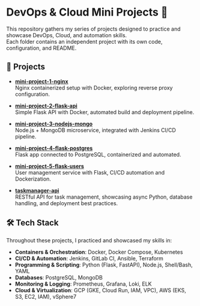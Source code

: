 # DevOps & Cloud Mini Projects 🚀

This repository gathers my series of projects designed to practice and showcase DevOps, Cloud, and automation skills.  
Each folder contains an independent project with its own code, configuration, and README.

## 📂 Projects

- **[mini-project-1-nginx](./mini-project-1-nginx)**  
  Nginx containerized setup with Docker, exploring reverse proxy configuration.  

- **[mini-project-2-flask-api](./mini-project-2-flask-api)**  
  Simple Flask API with Docker, automated build and deployment pipeline.  

- **[mini-project-3-nodejs-mongo](./mini-project-3-nodejs-mongo)**  
  Node.js + MongoDB microservice, integrated with Jenkins CI/CD pipeline.  

- **[mini-project-4-flask-postgres](./mini-project-4-flask-postgres)**  
  Flask app connected to PostgreSQL, containerized and automated.  

- **[mini-project-5-flask-users](./mini-project-5-flask-users)**  
  User management service with Flask, CI/CD automation and Dockerization.  

- **[taskmanager-api](./taskmanager-api)**  
  RESTful API for task management, showcasing async Python, database handling, and deployment best practices.
  
## 🛠️ Tech Stack

Throughout these projects, I practiced and showcased my skills in:

- **Containers & Orchestration**: Docker, Docker Compose, Kubernetes  
- **CI/CD & Automation**: Jenkins, GitLab CI, Ansible, Terraform  
- **Programming & Scripting**: Python (Flask, FastAPI), Node.js, Shell/Bash, YAML  
- **Databases**: PostgreSQL, MongoDB  
- **Monitoring & Logging**: Prometheus, Grafana, Loki, ELK  
- **Cloud & Virtualization**: GCP (GKE, Cloud Run, IAM, VPC), AWS (EKS, S3, EC2, IAM), vSphere7  
